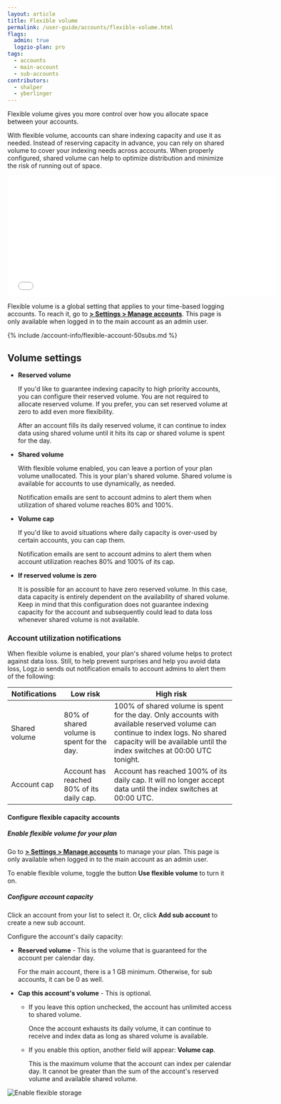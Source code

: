 ```yaml
---
layout: article
title: Flexible volume
permalink: /user-guide/accounts/flexible-volume.html
flags:
  admin: true
  logzio-plan: pro
tags:
  - accounts
  - main-account
  - sub-accounts
contributors:
  - shalper
  - yberlinger
---
```


Flexible volume gives you more control over how you allocate space between your accounts.

With flexible volume, accounts can share indexing capacity and use it as needed. Instead of reserving capacity in advance, you can rely on shared volume to cover your indexing needs across accounts. When properly configured, shared volume can help to optimize distribution and minimize the risk of running out of space.


<iframe class="vidyard_iframe" src="//play.vidyard.com/Na9xMCntQUJFTVy3SXq4kd.html?" width="600" height="270" scrolling="no" frameborder="0" allowtransparency="true" allowfullscreen></iframe>



Flexible volume is a global setting that applies to your time-based logging accounts. To reach it, go to [**<i class="li li-gear"></i> > Settings > Manage accounts**](https://app.logz.io/#/dashboard/settings/manage-accounts). This page is only available when logged in to the main account as an admin user.

{% include /account-info/flexible-account-50subs.md %}

## Volume settings

* **Reserved volume**

  If you'd like to guarantee indexing capacity to high priority accounts, you can configure their reserved volume. You are not required to allocate reserved volume. If you prefer, you can set reserved volume at zero to add even more flexibility.

  After an account fills its daily reserved volume, it can continue to index data using shared volume until it hits its cap or shared volume is spent for the day.


* **Shared volume**

  With flexible volume enabled, you can leave a portion of your plan volume unallocated. This is your plan's shared volume. Shared volume is available for accounts to use dynamically, as needed.

  Notification emails are sent to account admins to alert them when utilization of shared volume reaches 80% and 100%.


* **Volume cap**

  If you'd like to avoid situations where daily capacity is over-used by certain accounts, you can cap them.

  Notification emails are sent to account admins to alert them when account utilization reaches 80% and 100% of its cap.

* **If reserved volume is zero**

  It is possible for an account to have zero reserved volume. In this case, data capacity is entirely dependent on the availability of shared volume. Keep in mind that this configuration does not guarantee indexing capacity for the account and subsequently could lead to data loss whenever shared volume is not available.

### Account utilization notifications

When flexible volume is enabled, your plan's shared volume helps to protect against data loss. Still, to help prevent surprises and help you avoid data loss, Logz.io sends out notification emails to account admins to alert them of the following:

| Notifications | Low risk  | High risk |
|---|----|---|
| Shared volume | 80% of shared volume is spent for the day. | 100% of shared volume is spent for the day. Only accounts with available reserved volume can continue to index logs. No shared capacity will be available until the index switches at 00:00 UTC tonight. |
| Account cap | Account has reached 80% of its daily cap. | Account has reached 100% of its daily cap. It will no longer accept data until the index switches at 00:00 UTC. |

#### Configure flexible capacity accounts

<div class="tasklist">

##### Enable flexible volume for your plan

Go to [**<i class="li li-gear"></i> > Settings > Manage accounts**](https://app.logz.io/#/dashboard/settings/manage-accounts) to manage your plan. This page is only available when logged in to the main account as an admin user.

To enable flexible volume, toggle the button **Use flexible volume** to turn it on.

##### Configure account capacity

Click an account from your list to select it. Or, click **Add sub account** to create a new sub account.

Configure the account's daily capacity:

* **Reserved volume** - This is the volume that is guaranteed for the account per calendar day.

  For the main account, there is a 1 GB minimum. Otherwise, for sub accounts, it can be 0 as well.

* **Cap this account's volume** - This is optional.

    * If you leave this option unchecked, the account has unlimited access to shared volume.

      Once the account exhausts its daily volume, it can continue to receive and index data as long as shared volume is available.

   * If you enable this option, another field will appear:  **Volume cap**.

      This is the maximum volume that the account can index per calendar day. It cannot be greater than the sum of the account's reserved volume and available shared volume.

![Enable flexible storage](https://dytvr9ot2sszz.cloudfront.net/logz-docs/accounts/configure-flexible-volume.png)
